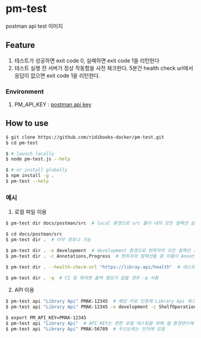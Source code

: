 # pm-test 
postman api test 이미지

## Feature
1. 테스트가 성공하면 exit code 0, 실패하면 exit code 1을 리턴한다
2. 테스트 실행 전 서버가 정상 작동함을 사전 체크한다. 5분간 health check url에서 응답이 없으면 exit code 1을 리턴한다.

### Environment
1. PM_API_KEY : [postman api key](https://docs.api.getpostman.com/#authentication)

## How to use
```sh
$ git clone https://github.com/ridibooks-docker/pm-test.git
$ cd pm-test

$ # launch locally
$ node pm-test.js --help

$ # or install globally
$ npm install -g .
$ pm-test --help
```

### 예시
1. 로컬 파일 이용
```sh
$ pm-test dir docs/postman/src  # local 환경으로 src 폴더 내의 모든 컬렉션 실행

$ cd docs/postman/src
$ pm-test dir .  # 아무 경로나 가능

$ pm-test dir . -e development  # development 환경으로 현위치의 모든 컬렉션 실행 (-e 옵션 생략시 local)
$ pm-test dir . -c Annotations,Progress  # 현위치의 컬렉션들 중 이름이 Annotations, Progress인 것만 실행 (없으면 에러, 생략시 전부 실행)

$ pm-test dir . --health-check-url "https://libray-api/health"  # 테스트를 시작하기 전 해당 url에 HEAD 요청을 날려 200 응답이 올 때까지 최대 5분간 대기한다

$ pm-test dir . -q  # CI 등 화려한 출력 필요가 없을 경우 -q 사용
```

2. API 이용
```sh
$ pm-test api "Library Api" PMAK-12345  # 해당 키로 인증해 Library Api 워크스페이스를 가져와 local 환경으로 해당 워크스페이스의 모든 컬렉션을 실행
$ pm-test api "Library Api" PMAK-12345 -e development -c ShelfOperation  # 위 옵션들 다 사용 가능

$ export PM_API_KEY=PMAK-12345
$ pm-test api "Library Api"  # API KEY는 편한 로컬 테스팅을 위해 셸 환경변수에 담아둘 수 있다
$ pm-test api "Library Api" PMAK-56789  # 우선순위는 인자에 있음
```